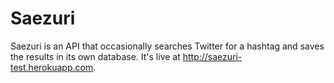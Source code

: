 # Saezuri

Saezuri is an API that occasionally searches Twitter for a hashtag and saves the results in its own database.  It's live at http://saezuri-test.herokuapp.com.
